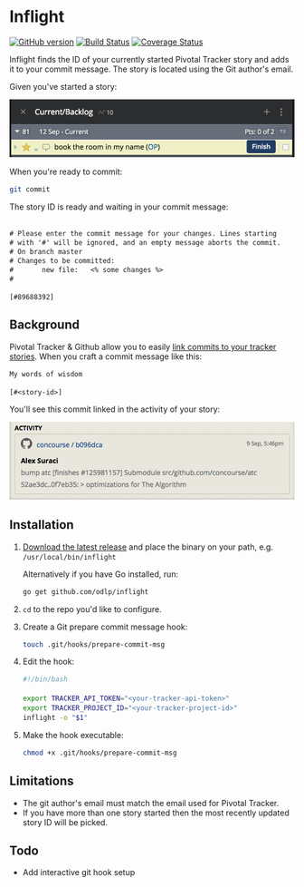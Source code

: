 # Inflight

[![GitHub version](https://badge.fury.io/gh/odlp%2Finflight.svg)](https://badge.fury.io/gh/odlp%2Finflight)
[![Build Status](https://travis-ci.org/odlp/inflight.svg?branch=master)](https://travis-ci.org/odlp/inflight)
[![Coverage Status](https://coveralls.io/repos/github/odlp/inflight/badge.svg?branch=master)](https://coveralls.io/github/odlp/inflight?branch=master)

Inflight finds the ID of your currently started Pivotal Tracker story and adds it to your commit message. The story is located using the Git author's email.

Given you've started a story:

![Tracker commit example](assets/started-story-example.png)

When you're ready to commit:

```sh
git commit
```

The story ID is ready and waiting in your commit message:

```

# Please enter the commit message for your changes. Lines starting
# with '#' will be ignored, and an empty message aborts the commit.
# On branch master
# Changes to be committed:
#       new file:   <% some changes %>
#

[#89688392]

```

## Background

Pivotal Tracker & Github allow you to easily [link commits to your tracker stories](http://www.pivotaltracker.com/blog/guide-githubs-service-hook-tracker/). When you craft a commit message like this:

```
My words of wisdom

[#<story-id>]
```

You'll see this commit linked in the activity of your story:

![Tracker commit example](assets/tracker-commit-example.png)


## Installation

1. [Download the latest release](https://github.com/odlp/inflight/releases) and place the binary on your path, e.g. `/usr/local/bin/inflight`

    Alternatively if you have Go installed, run:

    ```sh
    go get github.com/odlp/inflight
    ```

2. `cd` to the repo you'd like to configure.

3. Create a Git prepare commit message hook:

    ```sh
    touch .git/hooks/prepare-commit-msg
    ```

4. Edit the hook:

    ```sh
    #!/bin/bash

    export TRACKER_API_TOKEN="<your-tracker-api-token>"
    export TRACKER_PROJECT_ID="<your-tracker-project-id>"
    inflight -o "$1"
    ```

5. Make the hook executable:

    ```sh
    chmod +x .git/hooks/prepare-commit-msg
    ```

## Limitations

- The git author's email must match the email used for Pivotal Tracker.
- If you have more than one story started then the most recently updated story ID will be picked.

## Todo

- Add interactive git hook setup
